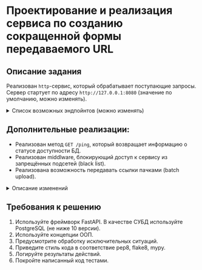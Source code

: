 # Проектирование и реализация сервиса по созданию сокращенной формы передаваемого URL

## Описание задания

Реализован `http`-сервис, который обрабатывает поступающие запросы. Сервер стартует по адресу `http://127.0.0.1:8080` (значение по умолчанию, можно изменять).

<details>
<summary> Список возможных эндпойнтов (можно изменять) </summary>

1. Получить сокращённый вариант переданного URL.

```python
POST /
```

Метод принимает в теле запроса строку URL для сокращения и возвращает ответ с кодом `201`.

2. Вернуть оригинальный URL.

```python
GET /<shorten-url-id>
```

Метод принимает в качестве параметра идентификатор сокращённого URL и возвращает ответ с кодом `307` и оригинальным URL в заголовке `Location`.

3. Вернуть статус использования URL.

```python
GET /<shorten-url-id>/status?[full-info]&[max-result=10]&[offset=0]
```

Метод принимает в качестве параметра идентификатор сокращённого URL и возвращает информацию о количестве переходов, совершенных по ссылке.

В ответе может содержаться как общее количество совершенных переходов, так и дополнительная детализированная информация о каждом переходе (наличие **query**-параметра **full-info** и параметров пагинации):
- дата и время перехода/использования ссылки;
- информация о клиенте, выполнившем запрос;

</details>


## Дополнительные реализации:

- Реализован метод `GET /ping`, который возвращает информацию о статусе доступности БД.
- Реализован middlware, блокирующий доступ к сервису из запрещённых подсетей (black list).
- Реализована возможность передавать ссылки пачками (batch upload).

<details>
<summary> Описание изменений </summary>

- Метод `POST /batch_url` принимает в теле запроса список URL в формате:

```python
[
    {
        "url": "<URL-for-shorten>"
    },
    ...
]

```
... и возвращает данные в следующем формате:

```python
[
    {
        "id": "<shorten-id>",
        "short_url": "http://...",
    },
    ...
]
```
</details>

## Требования к решению

1. Используйте фреймворк FastAPI. В качестве СУБД используйте PostgreSQL (не ниже 10 версии).
2. Используйте концепции ООП.
3. Предусмотрите обработку исключительных ситуаций.
4. Приведите стиль кода в соответствие pep8, flake8, mypy.
5. Логируйте результаты действий.
6. Покройте написанный код тестами.

